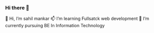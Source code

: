 ### Hi there 👋

🔭 Hi, I’m sahil mankar
📫 I’m learning Fullsatck web development
🌱 I’m currently pursuing BE In Information Technology



